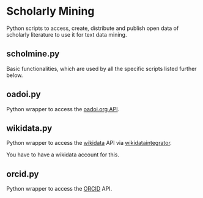 # Scholarly Mining
Python scripts to access, create, distribute and publish open data of scholarly literature to use it for text data mining.


## scholmine.py

Basic functionalities, which are used by all the specific scripts listed further below.

## oadoi.py
Python wrapper to access the [oadoi.org API](https://oadoi.org/api).

## wikidata.py
Python wrapper to access the [wikidata](https://www.wikidata.org/wiki/Wikidata:Main_Page) API via [wikidataintegrator](https://github.com/SuLab/WikidataIntegrator).

You have to have a wikidata account for this.

## orcid.py
Python wrapper to access the [ORCID](https://orcid.org/) API.




